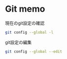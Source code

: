 # Git memo

現在のgit設定の確認
```sh
git config --global -l
```

git設定の編集
```sh
git config --global --edit
```
